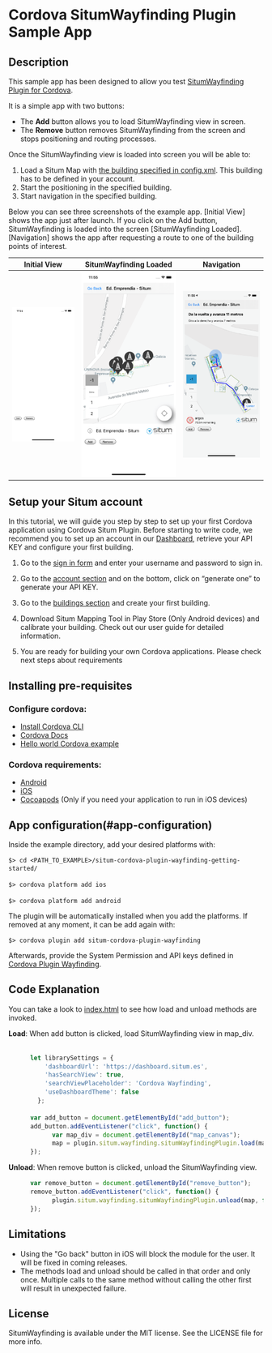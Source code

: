 # Cordova SitumWayfinding Plugin Sample App

## Description

This sample app has been designed to allow you test [SitumWayfinding Plugin for Cordova](https://github.com/situmtech/situm-cordova-plugin-wayfinding).

It is a simple app with two buttons:

* The **Add** button allows you to load SitumWayfinding view in screen.
* The **Remove** button removes SitumWayfinding from the screen and stops positioning and routing processes.

Once the SitumWayfinding view is loaded into screen you will be able to:
  1. Load a Situm Map with [the building specified in config.xml](https://github.com/situmtech/situm-cordova-plugin-wayfinding-getting-started/blob/master/config.xml). This building has to be defined in your account.
  2. Start the positioning in the specified building.
  3. Start navigation in the specified building.

Below you can see three screenshots of the example app. [Initial View] shows the app just after launch. If you click on the Add button, SitumWayfinding is loaded into the screen [SitumWayfinding Loaded]. [Navigation] shows the app after requesting a route to one of the building points of interest.  

Initial View               | SitumWayfinding Loaded     | Navigation
:-------------------------:|:-------------------------: |:-------------------------:
![](images/start.png?raw=true "Initial view")  |  ![SitumWayfinding Loaded](images/loaded.png?raw=true "SitumWayfindingLoaded") | ![Navigation](images/navigation.png?raw=true "Navigation")

## Setup your Situm account

In this tutorial, we will guide you step by step to set up your first Cordova application using Cordova Situm Plugin. Before starting to write code, we recommend you to set up an account in our [Dashboard](https://dashboard.situm.es), retrieve your API KEY and configure your first building.

1. Go to the [sign in form](http://dashboard.situm.es/accounts/register) and enter your username and password to sign in.

2. Go to the [account section](https://dashboard.situm.es/accounts/profile) and on the bottom, click on “generate one” to generate your API KEY.

3. Go to the [buildings section](http://dashboard.situm.es/buildings) and create your first building.

4. Download Situm Mapping Tool in Play Store (Only Android devices) and calibrate your building. Check out our user guide for detailed information.

5. You are ready for building your own Cordova applications. Please check next steps about requirements

## Installing pre-requisites

### Configure cordova:

* [Install Cordova CLI](https://cordova.apache.org/docs/en/latest/guide/cli/index.html#installing-the-cordova-cli)
* [Cordova Docs](https://cordova.apache.org/docs/en/latest/guide/overview/index.html)
* [Hello world Cordova example](https://cordova.apache.org/docs/en/latest/guide/cli/index.html#add-platforms)

### Cordova requirements:

* [Android](https://cordova.apache.org/docs/en/latest/guide/platforms/android/#installing-the-requirements)
* [iOS](https://cordova.apache.org/docs/en/latest/guide/platforms/ios/#installing-the-requirements)
* [Cocoapods](https://guides.cocoapods.org/using/getting-started.html) (Only if you need your application to run in iOS devices)

## App configuration(#app-configuration)

Inside the example directory, add your desired platforms with:

    $> cd <PATH_TO_EXAMPLE>/situm-cordova-plugin-wayfinding-getting-started/

    $> cordova platform add ios

    $> cordova platform add android

The plugin will be automatically installed when you add the platforms. If removed at any moment, it can be add again with:

    $> cordova plugin add situm-cordova-plugin-wayfinding

Afterwards, provide the System Permission and API keys defined in [Cordova Plugin Wayfinding](https://github.com/situmtech/situm-cordova-plugin-wayfinding#system-permission).

## Code Explanation

You can take a look to [index.html](https://github.com/situmtech/situm-cordova-plugin-wayfinding-getting-started/blob/master/www/index.html) to see how load and unload methods are invoked.

**Load**: When add button is clicked, load SitumWayfinding view in map_div.

```javascript

      let librarySettings = {
          'dashboardUrl': 'https://dashboard.situm.es',
          'hasSearchView': true,
          'searchViewPlaceholder': 'Cordova Wayfinding',
          'useDashboardTheme': false
        };

      var add_button = document.getElementById("add_button");
      add_button.addEventListener("click", function() {
            var map_div = document.getElementById("map_canvas");
            map = plugin.situm.wayfinding.situmWayfindingPlugin.load(map_div, librarySettings, function(success) {},function(error) {});
      });
```

**Unload**: When remove button is clicked, unload the SitumWayfinding view.

```javascript
      var remove_button = document.getElementById("remove_button");
      remove_button.addEventListener("click", function() {
            plugin.situm.wayfinding.situmWayfindingPlugin.unload(map, function(success) {},function(error) {});
      });
```

## Limitations

* Using the "Go back" button in iOS will block the module for the user. It will be fixed in coming releases.
* The methods load and unload should be called in that order and only once. Multiple calls to the same method without calling the other first will result in unexpected failure.

## License

SitumWayfinding is available under the MIT license. See the LICENSE file for more info.
